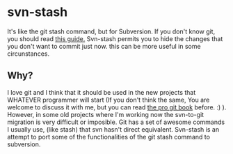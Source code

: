 svn-stash
==========

It's like the git stash command, but for Subversion. If you don't know git, you should read [this guide.]()
Svn-stash permits you to hide the changes that you don't want to commit just now. this can be more useful in some circunstances.

Why?
----------

I love git and I think that it should be used in the new projects that WHATEVER programmer will start (If you don't think the same, 	You are welcome to discuss it with me, but you can read [the pro git book](http://git-scm.com/book) before. :) ). However, in some old projects where I'm working now the svn-to-git migration is very difficult or imposible. Git has a set of awesome commands I usually use, (like stash) that svn hasn't direct equivalent. Svn-stash is an attempt to port some of the functionalities of the git stash command to subversion.

